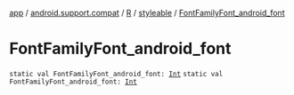 [app](../../../index.md) / [android.support.compat](../../index.md) / [R](../index.md) / [styleable](index.md) / [FontFamilyFont_android_font](.)

# FontFamilyFont_android_font

`static val FontFamilyFont_android_font: `[`Int`](https://kotlinlang.org/api/latest/jvm/stdlib/kotlin/-int/index.html)
`static val FontFamilyFont_android_font: `[`Int`](https://kotlinlang.org/api/latest/jvm/stdlib/kotlin/-int/index.html)